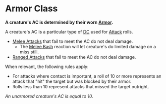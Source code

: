 # Armor Class

**A creature's AC is determined by their worn [Armor](../../Items/Individual%20Item%20Cards/Armors/Armor%20Properties/Armor%20X%20Property.md).**

A creature's AC is a particular type of [DC](../../Game%20Procedures/DC.md) used for [Attack](../../Game%20Procedures/Attack.md) rolls.

- [Melee Attacks](../../Game%20Procedures/Melee%20Attack.md) that fail to meet the AC do not deal damage.
	- The [Melee Bash](../../Game%20Procedures/Reaction.md#Melee%20Bash) reaction will let creature's do limited damage on a miss still.
- [Ranged Attacks](../../Game%20Procedures/Ranged%20Attack.md) that fail to meet the AC do not deal damage.

When relevant, the following rules apply:

- For attacks where contact is important, a roll of 10 or more represents an attack that "hit" the target but was blocked by their armor.
- Rolls less than 10 represent attacks that missed the target outright.

*An unarmored creature's AC is equal to 10.*
